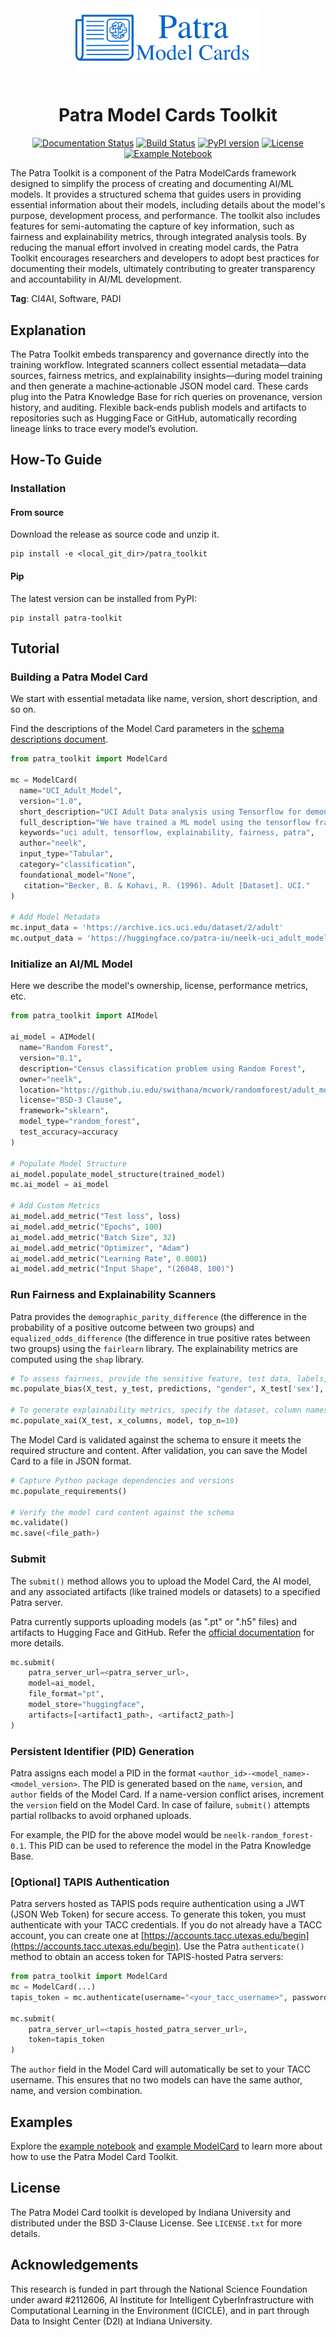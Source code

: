 <div align="center">

 <img src="docs/logo.png" alt="Patra Toolkit Logo" width="300"/>

# Patra Model Cards Toolkit

[![Documentation Status](https://img.shields.io/badge/docs-latest-blue.svg)](https://patra-toolkit.readthedocs.io/en/latest/)
[![Build Status](https://github.com/Data-to-Insight-Center/patra-toolkit/actions/workflows/ci.yml/badge.svg)](https://github.com/Data-to-Insight-Center/patra-toolkit/actions)
[![PyPI version](https://badge.fury.io/py/patra-toolkit.svg)](https://pypi.org/project/patra-toolkit/)
[![License](https://img.shields.io/badge/License-BSD%203--Clause-blue.svg)](https://opensource.org/licenses/BSD-3-Clause)
[![Example Notebook](https://colab.research.google.com/assets/colab-badge.svg)](https://colab.research.google.com/github/Data-to-Insight-Center/patra-toolkit/blob/main/examples/notebooks/GettingStarted.ipynb)

</div>

The Patra Toolkit is a component of the Patra ModelCards framework designed to simplify the process of creating and documenting AI/ML models. It provides a structured schema that guides users in providing essential information about their models, including details about the model's purpose, development process, and performance. The toolkit also includes features for semi-automating the capture of key information, such as fairness and explainability metrics, through integrated analysis tools. By reducing the manual effort involved in creating model cards, the Patra Toolkit encourages researchers and developers to adopt best practices for documenting their models, ultimately contributing to greater transparency and accountability in AI/ML development.

**Tag**: CI4AI, Software, PADI


## Explanation

The Patra Toolkit embeds transparency and governance directly into the training workflow. Integrated scanners collect essential metadata—data sources, fairness metrics, and explainability insights—during model training and then generate a machine‑actionable JSON model card. These cards plug into the Patra Knowledge Base for rich queries on provenance, version history, and auditing. Flexible back‑ends publish models and artifacts to repositories such as Hugging Face or GitHub, automatically recording lineage links to trace every model’s evolution.


## How‑To Guide

### Installation

#### From source

Download the release as source code and unzip it.
```shell
pip install -e <local_git_dir>/patra_toolkit
```

#### Pip

The latest version can be installed from PyPI:

```shell
pip install patra-toolkit
```

## Tutorial

### Building a Patra Model Card

We start with essential metadata like name, version, short description, and so on.

Find the descriptions of the Model Card parameters in the [schema descriptions document](./docs/source/schema_description.md).

```python
from patra_toolkit import ModelCard

mc = ModelCard(
  name="UCI_Adult_Model",
  version="1.0",
  short_description="UCI Adult Data analysis using Tensorflow for demonstration of Patra Model Cards.",
  full_description="We have trained a ML model using the tensorflow framework to predict income for the UCI Adult Dataset. We leverage this data to run the Patra model cards to capture metadata about the model as well as fairness and explainability metrics.",
  keywords="uci adult, tensorflow, explainability, fairness, patra",
  author="neelk",
  input_type="Tabular",
  category="classification",
  foundational_model="None",
   citation="Becker, B. & Kohavi, R. (1996). Adult [Dataset]. UCI."
)

# Add Model Metadata
mc.input_data = 'https://archive.ics.uci.edu/dataset/2/adult'
mc.output_data = 'https://huggingface.co/patra-iu/neelk-uci_adult_model-1.0'
```

### Initialize an AI/ML Model
Here we describe the model's ownership, license, performance metrics, etc.

```python
from patra_toolkit import AIModel

ai_model = AIModel(
  name="Random Forest",
  version="0.1",
  description="Census classification problem using Random Forest",
  owner="neelk",
  location="https://github.iu.edu/swithana/mcwork/randomforest/adult_model.pkl",
  license="BSD-3 Clause",
  framework="sklearn",
  model_type="random_forest",
  test_accuracy=accuracy
)

# Populate Model Structure
ai_model.populate_model_structure(trained_model)
mc.ai_model = ai_model

# Add Custom Metrics
ai_model.add_metric("Test loss", loss)
ai_model.add_metric("Epochs", 100)
ai_model.add_metric("Batch Size", 32)
ai_model.add_metric("Optimizer", "Adam")
ai_model.add_metric("Learning Rate", 0.0001)
ai_model.add_metric("Input Shape", "(26048, 100)")
```

### Run Fairness and Explainability Scanners

Patra provides the `demographic_parity_difference` (the difference in the probability of a positive outcome between two groups) and `equalized_odds_difference` (the difference in true positive rates between two groups) using the `fairlearn` library. The explainability metrics are computed using the `shap` library.

```python
# To assess fairness, provide the sensitive feature, test data, labels, and predictions
mc.populate_bias(X_test, y_test, predictions, "gender", X_test['sex'], clf)

# To generate explainability metrics, specify the dataset, column names, model, and number of features
mc.populate_xai(X_test, x_columns, model, top_n=10)
```

The Model Card is validated against the schema to ensure it meets the required structure and content. After validation, you can save the Model Card to a file in JSON format. 

```python
# Capture Python package dependencies and versions
mc.populate_requirements()

# Verify the model card content against the schema
mc.validate()
mc.save(<file_path>)
```

### Submit

The `submit()` method allows you to upload the Model Card, the AI model, and any associated artifacts (like trained models or datasets) to a specified Patra server.

Patra currently supports uploading models (as ".pt" or ".h5" files) and artifacts to Hugging Face and GitHub. Refer the [official documentation](https://patra-toolkit.readthedocs.io/) for more details.

```python
mc.submit(
    patra_server_url=<patra_server_url>,
    model=ai_model,
    file_format="pt",
    model_store="huggingface",
    artifacts=[<artifact1_path>, <artifact2_path>]
)
```

### Persistent Identifier (PID) Generation
Patra assigns each model a PID in the format `<author_id>-<model_name>-<model_version>`. The PID is generated based on the `name`, `version`, and `author` fields of the Model Card. If a name-version conflict arises, increment the `version` field on the Model Card. In case of failure, `submit()` attempts partial rollbacks to avoid orphaned uploads.

For example, the PID for the above model would be `neelk-random_forest-0.1`. This PID can be used to reference the model in the Patra Knowledge Base.

### [Optional] TAPIS Authentication

Patra servers hosted as TAPIS pods require authentication using a JWT (JSON Web Token) for secure access. To generate this token, you must authenticate with your TACC credentials. If you do not already have a TACC account, you can create one at [https://accounts.tacc.utexas.edu/begin](https://accounts.tacc.utexas.edu/begin). Use the Patra `authenticate()` method to obtain an access token for TAPIS-hosted Patra servers:

```python
from patra_toolkit import ModelCard
mc = ModelCard(...)
tapis_token = mc.authenticate(username="<your_tacc_username>", password="<your_tacc_password>")

mc.submit(
    patra_server_url=<tapis_hosted_patra_server_url>,
    token=tapis_token
)
```
The `author` field in the Model Card will automatically be set to your TACC username. This ensures that no two models can have the same author, name, and version combination.

## Examples

Explore the [example notebook](./examples/notebooks/GettingStarted.ipynb) and [example ModelCard](./examples/model_cards/tesorflow_adult_nn_MC.json) to learn more about how to use the Patra Model Card Toolkit.

## License

The Patra Model Card toolkit is developed by Indiana University and distributed under the BSD 3-Clause License. See `LICENSE.txt` for more details.

## Acknowledgements

This research is funded in part through the National Science Foundation under award #2112606, AI Institute for Intelligent CyberInfrastructure with Computational Learning in the Environment (ICICLE), and in part through Data to Insight Center (D2I) at Indiana University.
